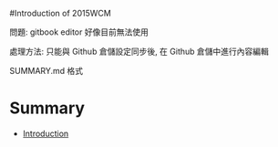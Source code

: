 #Introduction of 2015WCM

問題: gitbook editor 好像目前無法使用

處理方法: 只能與 Github 倉儲設定同步後, 在 Github 倉儲中進行內容編輯

SUMMARY.md 格式

# Summary

* [Introduction](README.md)
